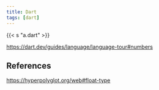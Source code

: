 ```yaml
---
title: Dart
tags: [dart]
---
```


{{< s "a.dart" >}}

<https://dart.dev/guides/language/language-tour#numbers>

## References

<https://hyperpolyglot.org/web#float-type>
